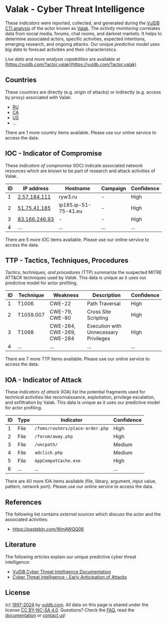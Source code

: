 # Valak - Cyber Threat Intelligence

These _indicators_ were reported, collected, and generated during the [VulDB CTI analysis](https://vuldb.com/?kb.cti) of the actor known as [Valak](https://vuldb.com/?actor.valak). The _activity monitoring_ correlates data from social media, forums, chat rooms, and darknet markets. It helps to determine associated actors, specific activities, expected intentions, emerging research, and ongoing attacks. Our unique _predictive model_ uses _big data_ to forecast activities and their characteristics.

_Live data_ and more _analysis capabilities_ are available at [https://vuldb.com/?actor.valak](https://vuldb.com/?actor.valak)

## Countries

These _countries_ are directly (e.g. origin of attacks) or indirectly (e.g. access by proxy) associated with Valak:

* [RU](https://vuldb.com/?country.ru)
* [CA](https://vuldb.com/?country.ca)
* [US](https://vuldb.com/?country.us)
* ...

There are 1 more country items available. Please use our online service to access the data.

## IOC - Indicator of Compromise

These _indicators of compromise_ (IOC) indicate associated network resources which are known to be part of research and attack activities of Valak.

ID | IP address | Hostname | Campaign | Confidence
-- | ---------- | -------- | -------- | ----------
1 | [2.57.184.111](https://vuldb.com/?ip.2.57.184.111) | ryw3.ru | - | High
2 | [51.75.41.185](https://vuldb.com/?ip.51.75.41.185) | ip185.ip-51-75-41.eu | - | High
3 | [83.166.246.93](https://vuldb.com/?ip.83.166.246.93) | - | - | High
4 | ... | ... | ... | ...

There are 5 more IOC items available. Please use our online service to access the data.

## TTP - Tactics, Techniques, Procedures

_Tactics, techniques, and procedures_ (TTP) summarize the suspected MITRE ATT&CK techniques used by _Valak_. This data is unique as it uses our predictive model for actor profiling.

ID | Technique | Weakness | Description | Confidence
-- | --------- | -------- | ----------- | ----------
1 | T1006 | CWE-22 | Path Traversal | High
2 | T1059.007 | CWE-79, CWE-80 | Cross Site Scripting | High
3 | T1068 | CWE-264, CWE-269, CWE-284 | Execution with Unnecessary Privileges | High
4 | ... | ... | ... | ...

There are 7 more TTP items available. Please use our online service to access the data.

## IOA - Indicator of Attack

These _indicators of attack_ (IOA) list the potential fragments used for technical activities like reconnaissance, exploitation, privilege escalation, and exfiltration by Valak. This data is unique as it uses our predictive model for actor profiling.

ID | Type | Indicator | Confidence
-- | ---- | --------- | ----------
1 | File | `/foms/routers/place-order.php` | High
2 | File | `/forum/away.php` | High
3 | File | `/uncpath/` | Medium
4 | File | `adclick.php` | Medium
5 | File | `AppCompatCache.exe` | High
6 | ... | ... | ...

There are 40 more IOA items available (file, library, argument, input value, pattern, network port). Please use our online service to access the data.

## References

The following list contains _external sources_ which discuss the actor and the associated activities:

* https://pastebin.com/WmAWQQ06

## Literature

The following _articles_ explain our unique predictive cyber threat intelligence:

* [VulDB Cyber Threat Intelligence Documentation](https://vuldb.com/?kb.cti)
* [Cyber Threat Intelligence - Early Anticipation of Attacks](https://www.scip.ch/en/?labs.20201022)

## License

(c) [1997-2024](https://vuldb.com/?kb.changelog) by [vuldb.com](https://vuldb.com/?kb.about). All data on this page is shared under the license [CC BY-NC-SA 4.0](https://creativecommons.org/licenses/by-nc-sa/4.0/). Questions? Check the [FAQ](https://vuldb.com/?kb.faq), read the [documentation](https://vuldb.com/?kb) or [contact us](https://vuldb.com/?contact)!
